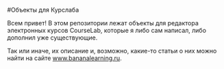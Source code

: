 #Объекты для Курслаба

Всем привет!
В этом репозитории лежат объекты для редактора электронных курсов CourseLab, которые я либо сам написал, либо дополнил уже существующие.

Так или иначе, их описание и, возможно, какие-то статьи о них можно найти на сайте www.bananalearning.ru.
